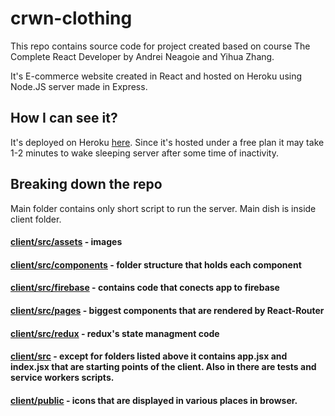 # crwn-clothing

This repo contains source code for project created based on course The Complete React Developer by Andrei Neagoie and Yihua Zhang.

It's E-commerce website created in React and hosted on Heroku using Node.JS server made in Express. 

## How I can see it?

It's deployed on Heroku [here](https://my-app-crwn-live.herokuapp.com). Since it's hosted under a free plan it may take 1-2 minutes to wake sleeping server after some time of inactivity.

## Breaking down the repo

Main folder contains only short script to run the server. Main dish is inside client folder. 

#### [client/src/assets](https://github.com/lukbast/crwn-clothing/tree/master/client/src/assets) - images
#### [client/src/components](https://github.com/lukbast/crwn-clothing/tree/master/client/src/components) - folder structure that holds each component
#### [client/src/firebase](https://github.com/lukbast/crwn-clothing/tree/master/client/src/firebase) - contains code that conects app to firebase
#### [client/src/pages](https://github.com/lukbast/crwn-clothing/tree/master/client/src/pages) - biggest components that are rendered by React-Router
#### [client/src/redux](https://github.com/lukbast/crwn-clothing/tree/master/client/src/redux) - redux's state managment code
#### [client/src](https://github.com/lukbast/crwn-clothing/tree/master/client/src) - except for folders listed above it contains app.jsx and index.jsx that are starting points of the client. Also in there are tests and service workers scripts.
#### [client/public](https://github.com/lukbast/crwn-clothing/tree/master/client/public) - icons that are displayed in various places in browser.
